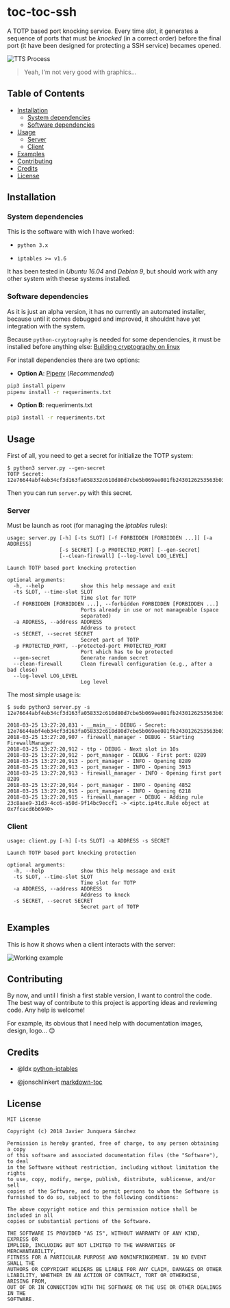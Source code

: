 # toc-toc-ssh

A TOTP based port knocking service. Every time slot, it generates a sequence of ports that must be *knocked* (in a correct order) before the final port (it have been designed for protecting a SSH service) becames opened.

<!-- https://dashboard.moovly.com -->

![TTS Process](img/tts-process.gif)

> Yeah, I'm not very good with graphics...

## Table of Contents

<!-- Thanks https://github.com/jonschlinkert/markdown-toc -->

<!-- toc -->

- [Installation](#installation)
  * [System dependencies](#system-dependencies)
  * [Software dependencies](#software-dependencies)
- [Usage](#usage)
  * [Server](#server)
  * [Client](#client)
- [Examples](#examples)
- [Contributing](#contributing)
- [Credits](#credits)
- [License](#license)

<!-- tocstop -->

## Installation

### System dependencies

This is the software with wich I have worked:

- `python 3.x`

- `iptables >= v1.6`

It has been tested in *Ubuntu 16.04* and *Debian 9*, but should work with any other system with theese systems installed.

### Software dependencies

As it is just an alpha version, it has no currently an automated installer, because until it comes debugged and improved, it shouldnt have yet integration with the system.

Because `python-cryptography` is needed for some dependencies, it must be installed before anything else: [Building cryptography on linux](https://cryptography.io/en/latest/installation/#building-cryptography-on-linux)

For install dependencies there are two options:

- **Option A**: [Pipenv](https://github.com/pypa/pipenv) (*Recommended*)

```bash
pip3 install pipenv
pipenv install -r requeriments.txt
```

- **Option B**: requeriments.txt

```bash
pip3 install -r requeriments.txt
```

## Usage

First of all, you need to get a secret for initialize the TOTP system:

```
$ python3 server.py --gen-secret
TOTP Secret: 12e76644abf4eb34cf3d163fa058332c610d80d7cbe5b069ee081fb2430126253563b03836b6e1a1
```

Then you can run `server.py` with this secret.

### Server

Must be launch as root (for managing the *iptables* rules):

```
usage: server.py [-h] [-ts SLOT] [-f FORBIDDEN [FORBIDDEN ...]] [-a ADDRESS]
                 [-s SECRET] [-p PROTECTED_PORT] [--gen-secret]
                 [--clean-firewall] [--log-level LOG_LEVEL]

Launch TOTP based port knocking protection

optional arguments:
  -h, --help            show this help message and exit
  -ts SLOT, --time-slot SLOT
                        Time slot for TOTP
  -f FORBIDDEN [FORBIDDEN ...], --forbidden FORBIDDEN [FORBIDDEN ...]
                        Ports already in use or not manageable (space
                        separated)
  -a ADDRESS, --address ADDRESS
                        Address to protect
  -s SECRET, --secret SECRET
                        Secret part of TOTP
  -p PROTECTED_PORT, --protected-port PROTECTED_PORT
                        Port which has to be protected
  --gen-secret          Generate random secret
  --clean-firewall      Clean firewall configuration (e.g., after a bad close)
  --log-level LOG_LEVEL
                        Log level
```

The most simple usage is:

```
$ sudo python3 server.py -s 12e76644abf4eb34cf3d163fa058332c610d80d7cbe5b069ee081fb2430126253563b03836b6e1a1

2018-03-25 13:27:20,831 - __main__ - DEBUG - Secret: 12e76644abf4eb34cf3d163fa058332c610d80d7cbe5b069ee081fb2430126253563b03836b6e1a1
2018-03-25 13:27:20,907 - firewall_manager - DEBUG - Starting FirewallManager
2018-03-25 13:27:20,912 - ttp - DEBUG - Next slot in 10s
2018-03-25 13:27:20,912 - port_manager - DEBUG - First port: 8289
2018-03-25 13:27:20,913 - port_manager - INFO - Opening 8289
2018-03-25 13:27:20,913 - port_manager - INFO - Opening 3913
2018-03-25 13:27:20,913 - firewall_manager - INFO - Opening first port 8289
2018-03-25 13:27:20,914 - port_manager - INFO - Opening 4852
2018-03-25 13:27:20,915 - port_manager - INFO - Opening 6218
2018-03-25 13:27:20,915 - firewall_manager - DEBUG - Adding rule 23c8aae9-31d3-4cc6-a50d-9f14bc9eccf1 -> <iptc.ip4tc.Rule object at 0x7fcacd6b6940>
```

### Client

```
usage: client.py [-h] [-ts SLOT] -a ADDRESS -s SECRET

Launch TOTP based port knocking protection

optional arguments:
  -h, --help            show this help message and exit
  -ts SLOT, --time-slot SLOT
                        Time slot for TOTP
  -a ADDRESS, --address ADDRESS
                        Address to knock
  -s SECRET, --secret SECRET
                        Secret part of TOTP
```

## Examples

This is how it shows when a client interacts with the server:

![Working example](img/working_example.png)

## Contributing

By now, and until I finish a first stable version, I want to control the code. The best way of contribute to this project is apporting ideas and reviewing code. Any help is welcome!

For example, its obvious that I need help with documentation images, design, logo... :blush:

## Credits

- @ldx [python-iptables](https://github.com/ldx/python-iptables)

- @jonschlinkert [markdown-toc](https://github.com/jonschlinkert/markdown-toc)

## License

```
MIT License

Copyright (c) 2018 Javier Junquera Sánchez

Permission is hereby granted, free of charge, to any person obtaining a copy
of this software and associated documentation files (the "Software"), to deal
in the Software without restriction, including without limitation the rights
to use, copy, modify, merge, publish, distribute, sublicense, and/or sell
copies of the Software, and to permit persons to whom the Software is
furnished to do so, subject to the following conditions:

The above copyright notice and this permission notice shall be included in all
copies or substantial portions of the Software.

THE SOFTWARE IS PROVIDED "AS IS", WITHOUT WARRANTY OF ANY KIND, EXPRESS OR
IMPLIED, INCLUDING BUT NOT LIMITED TO THE WARRANTIES OF MERCHANTABILITY,
FITNESS FOR A PARTICULAR PURPOSE AND NONINFRINGEMENT. IN NO EVENT SHALL THE
AUTHORS OR COPYRIGHT HOLDERS BE LIABLE FOR ANY CLAIM, DAMAGES OR OTHER
LIABILITY, WHETHER IN AN ACTION OF CONTRACT, TORT OR OTHERWISE, ARISING FROM,
OUT OF OR IN CONNECTION WITH THE SOFTWARE OR THE USE OR OTHER DEALINGS IN THE
SOFTWARE.
```
